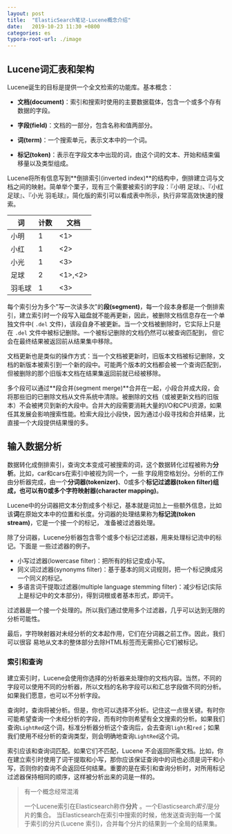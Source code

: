 ```yaml
---
layout: post
title:  "ElasticSearch笔记-Lucene概念介绍"
date:   2019-10-23 11:30 +0800
categories: es
typora-root-url: ./image
---
```


## Lucene词汇表和架构

Lucene诞生的目标是提供一个全文检索的功能库。基本概念：

- **文档(document)**：索引和搜索时使用的主要数据载体，包含一个或多个存有数据的字段。

- **字段(field)**：文档的一部分，包含名称和值两部分。

- **词(term)**：一个搜索单元，表示文本中的一个词。

- **标记(token)**：表示在字段文本中出现的词，由这个词的文本、开始和结束偏移量以及类型组成。

Lucene将所有信息写到**倒排索引(inverted index)**的结构中，倒排建立词与文档之间的映射。简单举个栗子，现有三个需要被索引的字段：『小明 足球』、『小红 足球』、『小光 羽毛球』，简化版的索引可以看成表中所示，执行非常高效快速的搜索。

|  词   |  计数    |  文档    |
| ---- | ---- | ---- |
| 小明 |   1   |  <1>    |
| 小红 |   1   | <2> |
| 小光 |   1   | <3> |
| 足球 |   2   | <1>,<2> |
| 羽毛球 |   1   | <3> |

每个索引分为多个"写一次读多次"的**段(segment)**，每一个段本身都是一个倒排索引，建立索引时一个段写入磁盘就不能再更新，因此，被删除文档信息存在一个单独文件中( `.del` 文件)，该段自身不被更新。当一个文档被删除时，它实际上只是在 `.del` 文件中被标记删除。一个被标记删除的文档仍然可以被查询匹配到， 但它会在最终结果被返回前从结果集中移除。

文档更新也是类似的操作方式：当一个文档被更新时，旧版本文档被标记删除，文档的新版本被索引到一个新的段中。可能两个版本的文档都会被一个查询匹配到，但被删除的那个旧版本文档在结果集返回前就已经被移除。

多个段可以通过**段合并(segment merge)**合并在一起，小段合并成大段，会将那些旧的已删除文档从文件系统中清除。被删除的文档（或被更新文档的旧版本）不会被拷贝到新的大段中。合并大的段需要消耗大量的I/O和CPU资源，如果任其发展会影响搜索性能。检索大段比小段快，因为通过小段寻找和合并结果，比直接一个大段提供结果慢的多。

## 输入数据分析

数据转化成倒排索引，查询文本变成可被搜索的词，这个数据转化过程被称为**分析**。比如，car和cars在索引中被视为同一个，一些 字段用空格划分。分析的工作由分析器完成，由一个**分词器(tokenizer)**、0或多个**标记过滤器(token filter)**组成，也可以有0或多个字**符映射器(character mapping)**。

Lucene中的分词器把文本分割成多个标记，基本就是词加上一些额外信息，比如该**词**在原始文本中的位置和长度。分词器的处理结果称为**标记流(token stream)**，它是一个接一个的标记， 准备被过滤器处理。

除了分词器，Lucene分析器包含零个或多个标记过滤器，用来处理标记流中的标记。下面是 一些过滤器的例子。

- 小写过滤器(lowercase filter)：把所有的标记变成小写。
- 同义词过滤器(synonyms filter)：基于基本的同义词规则，把一个标记换成另一个同义的标记。
- 多语言词干提取过滤器(multiple language stemming filter)：减少标记(实际上是标记中的文本部分)，得到词根或者基本形式，即词干。

过滤器是一个接一个处理的。所以我们通过使用多个过滤器，几乎可以达到无限的分析可能性。

最后，字符映射器对未经分析的文本起作用，它们在分词器之前工作。因此，我们可以很容 易地从文本的整体部分去除HTML标签而无需担心它们被标记。

### 索引和查询

建立索引时，Lucene会使用你选择的分析器来处理你的文档内容。当然，不同的字段可以使用不同的分析器，所以文档的名称字段可以和汇总字段做不同的分析。如果我们愿意，也可以不分析字段。

查询时，查询将被分析。但是，你也可以选择不分析。记住这一点很关键。有时你可能希望查询一个未经分析的字段，而有时你则希望有全文搜索的分析。如果我们查询`LightRed`这个词，标准分析器分析这个查询后，会去查询`light`和`red`；如果我们使用不经分析的查询类型，则会明确地查询`LightRed`这个词。

索引应该和查询词匹配。如果它们不匹配，Lucene 不会返回所需文档。比如，你在建立索引时使用了词干提取和小写，那你应该保证查询中的词也必须是词干和小写，否则你的查询不会返回任何结果。重要的是在索引和查询分析时，对所用标记过滤器保持相同的顺序，这样被分析出来的词是一样的。

> 有一个概念经常混淆
>
> 一个Lucene索引在Elasticsearch称作**分片** 。一个Elasticsearch*索引*是分片的集合。 当Elasticsearch在索引中搜索的时候，他发送查询到每一个属于索引的分片(Lucene 索引)，合并每个分片的结果到一个全局的结果集。

